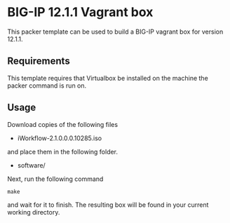 # BIG-IP 12.1.1 Vagrant box

This packer template can be used to build a BIG-IP vagrant box for version
12.1.1.

## Requirements

This template requires that Virtualbox be installed on the machine
the packer command is run on.

## Usage

Download copies of the following files

  * iWorkflow-2.1.0.0.0.10285.iso

and place them in the following folder.

  * software/

Next, run the following command

    make

and wait for it to finish. The resulting box will be found in your
current working directory.
